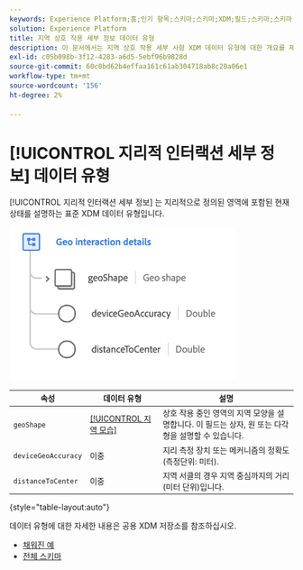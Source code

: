 ```yaml
---
keywords: Experience Platform;홈;인기 항목;스키마;스키마;XDM;필드;스키마;스키마;비콘;상호 작용 세부 정보;데이터 유형;데이터 유형;데이터 유형;
solution: Experience Platform
title: 지역 상호 작용 세부 정보 데이터 유형
description: 이 문서에서는 지역 상호 작용 세부 사항 XDM 데이터 유형에 대한 개요를 제공합니다.
exl-id: c05b098b-3f12-4283-a6d5-5ebf96b9828d
source-git-commit: 60c0bd62b4effaa161c61ab304718ab8c20a06e1
workflow-type: tm+mt
source-wordcount: '156'
ht-degree: 2%

---
```


# [!UICONTROL 지리적 인터랙션 세부 정보] 데이터 유형

[!UICONTROL 지리적 인터랙션 세부 정보] 는 지리적으로 정의된 영역에 포함된 현재 상태를 설명하는 표준 XDM 데이터 유형입니다.

<img src="../images/data-types/geo-interaction-details.png" width="400" /><br />

| 속성 | 데이터 유형 | 설명 |
| --- | --- | --- |
| `geoShape` | [[!UICONTROL 지역 모습]](./geo-shape.md) | 상호 작용 중인 영역의 지역 모양을 설명합니다. 이 필드는 상자, 원 또는 다각형을 설명할 수 있습니다. |
| `deviceGeoAccuracy` | 이중 | 지리 측정 장치 또는 메커니즘의 정확도(측정단위: 미터). |
| `distanceToCenter` | 이중 | 지역 서클의 경우 지역 중심까지의 거리(미터 단위)입니다. |

{style="table-layout:auto"}

데이터 유형에 대한 자세한 내용은 공용 XDM 저장소를 참조하십시오.

* [채워진 예](https://github.com/adobe/xdm/blob/master/components/datatypes/geo-interaction-details.example.1.json)
* [전체 스키마](https://github.com/adobe/xdm/blob/master/components/datatypes/geo-interaction-details.schema.json)
